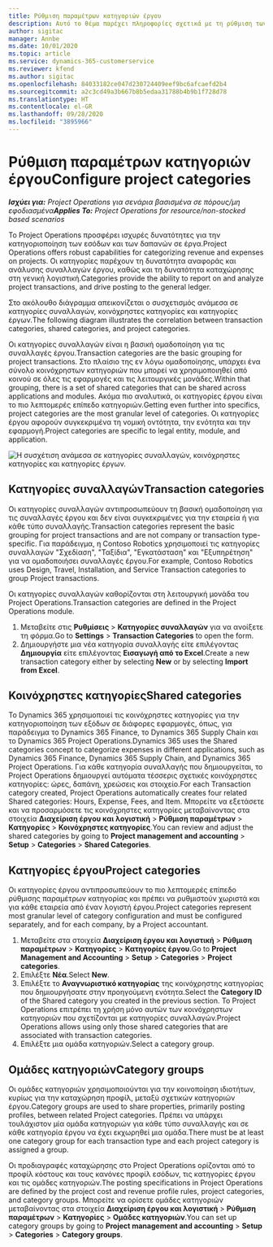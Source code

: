 ```yaml
---
title: Ρύθμιση παραμέτρων κατηγοριών έργου
description: Αυτό το θέμα παρέχει πληροφορίες σχετικά με τη ρύθμιση των παραμέτρων των κατηγοριών έργου.
author: sigitac
manager: Annbe
ms.date: 10/01/2020
ms.topic: article
ms.service: dynamics-365-customerservice
ms.reviewer: kfend
ms.author: sigitac
ms.openlocfilehash: 84033182ce047d230724409eef9bc6afcaefd2b4
ms.sourcegitcommit: a2c3cd49a3b667b8b5edaa31788b4b9b1f728d78
ms.translationtype: HT
ms.contentlocale: el-GR
ms.lasthandoff: 09/28/2020
ms.locfileid: "3895966"
---
```

# <a name="configure-project-categories"></a><span data-ttu-id="0936c-103">Ρύθμιση παραμέτρων κατηγοριών έργου</span><span class="sxs-lookup"><span data-stu-id="0936c-103">Configure project categories</span></span>

<span data-ttu-id="0936c-104">_**Ισχύει για:** Project Operations για σενάρια βασισμένα σε πόρους/μη εφοδιασμένα_</span><span class="sxs-lookup"><span data-stu-id="0936c-104">_**Applies To:** Project Operations for resource/non-stocked based scenarios_</span></span>

<span data-ttu-id="0936c-105">Το Project Operations προσφέρει ισχυρές δυνατότητες για την κατηγοριοποίηση των εσόδων και των δαπανών σε έργα.</span><span class="sxs-lookup"><span data-stu-id="0936c-105">Project Operations offers robust capabilities for categorizing revenue and expenses on projects.</span></span> <span data-ttu-id="0936c-106">Οι κατηγορίες παρέχουν τη δυνατότητα αναφοράς και ανάλυσης συναλλαγών έργου, καθώς και τη δυνατότητα καταχώρησης στη γενική λογιστική.</span><span class="sxs-lookup"><span data-stu-id="0936c-106">Categories provide the ability to report on and analyze project transactions, and drive posting to the general ledger.</span></span>

<span data-ttu-id="0936c-107">Στο ακόλουθο διάγραμμα απεικονίζεται ο συσχετισμός ανάμεσα σε κατηγορίες συναλλαγών, κοινόχρηστες κατηγορίες και κατηγορίες έργων.</span><span class="sxs-lookup"><span data-stu-id="0936c-107">The following diagram illustrates the correlation between transaction categories, shared categories, and project categories.</span></span> 

<span data-ttu-id="0936c-108">Οι κατηγορίες συναλλαγών είναι η βασική ομαδοποίηση για τις συναλλαγές έργου.</span><span class="sxs-lookup"><span data-stu-id="0936c-108">Transaction categories are the basic grouping for project transactions.</span></span> <span data-ttu-id="0936c-109">Στο πλαίσιο της εν λόγω ομαδοποίησης, υπάρχει ένα σύνολο κοινόχρηστων κατηγοριών που μπορεί να χρησιμοποιηθεί από κοινού σε όλες τις εφαρμογές και τις λειτουργικές μονάδες.</span><span class="sxs-lookup"><span data-stu-id="0936c-109">Within that grouping, there is a set of shared categories that can be shared across applications and modules.</span></span> <span data-ttu-id="0936c-110">Ακόμα πιο αναλυτικά, οι κατηγορίες έργου είναι το πιο λεπτομερές επίπεδο κατηγοριών.</span><span class="sxs-lookup"><span data-stu-id="0936c-110">Getting even further into specifics, project categories are the most granular level of categories.</span></span> <span data-ttu-id="0936c-111">Οι κατηγορίες έργου αφορούν συγκεκριμένα τη νομική οντότητα, την ενότητα και την εφαρμογή.</span><span class="sxs-lookup"><span data-stu-id="0936c-111">Project categories are specific to legal entity, module, and application.</span></span>

![Η συσχέτιση ανάμεσα σε κατηγορίες συναλλαγών, κοινόχρηστες κατηγορίες και κατηγορίες έργων.](media/project-categories.png)

## <a name="transaction-categories"></a><span data-ttu-id="0936c-113">Κατηγορίες συναλλαγών</span><span class="sxs-lookup"><span data-stu-id="0936c-113">Transaction categories</span></span>

<span data-ttu-id="0936c-114">Οι κατηγορίες συναλλαγών αντιπροσωπεύουν τη βασική ομαδοποίηση για τις συναλλαγές έργου και δεν είναι συγκεκριμένες για την εταιρεία ή για κάθε τύπο συναλλαγής.</span><span class="sxs-lookup"><span data-stu-id="0936c-114">Transaction categories represent the basic grouping for project transactions and are not company or transaction type-specific.</span></span> <span data-ttu-id="0936c-115">Για παράδειγμα, η Contoso Robotics χρησιμοποιεί τις κατηγορίες συναλλαγών "Σχεδίαση", "Ταξίδια", "Εγκατάσταση" και "Εξυπηρέτηση" για να ομαδοποιήσει συναλλαγές έργου.</span><span class="sxs-lookup"><span data-stu-id="0936c-115">For example, Contoso Robotics uses Design, Travel, Installation, and Service Transaction categories to group Project transactions.</span></span>

<span data-ttu-id="0936c-116">Οι κατηγορίες συναλλαγών καθορίζονται στη λειτουργική μονάδα του Project Operations.</span><span class="sxs-lookup"><span data-stu-id="0936c-116">Transaction categories are defined in the Project Operations module.</span></span> 
1. <span data-ttu-id="0936c-117">Μεταβείτε στις **Ρυθμίσεις** \> **Κατηγορίες συναλλαγών** για να ανοίξετε τη φόρμα.</span><span class="sxs-lookup"><span data-stu-id="0936c-117">Go to **Settings** \> **Transaction Categories** to open the form.</span></span> 
2. <span data-ttu-id="0936c-118">Δημιουργήστε μια νέα κατηγορία συναλλαγής είτε επιλέγοντας **Δημιουργία** είτε επιλέγοντας **Εισαγωγή από το Excel**.</span><span class="sxs-lookup"><span data-stu-id="0936c-118">Create a new transaction category either by selecting **New** or by selecting **Import from Excel**.</span></span>

## <a name="shared-categories"></a><span data-ttu-id="0936c-119">Κοινόχρηστες κατηγορίες</span><span class="sxs-lookup"><span data-stu-id="0936c-119">Shared categories</span></span>

<span data-ttu-id="0936c-120">Το Dynamics 365 χρησιμοποιεί τις κοινόχρηστες κατηγορίες για την κατηγοριοποίηση των εξόδων σε διάφορες εφαρμογές, όπως, για παράδειγμα το Dynamics 365 Finance, το Dynamics 365 Supply Chain και το Dynamics 365 Project Operations.</span><span class="sxs-lookup"><span data-stu-id="0936c-120">Dynamics 365 uses the Shared categories concept to categorize expenses in different applications, such as Dynamics 365 Finance, Dynamics 365 Supply Chain, and Dynamics 365 Project Operations.</span></span> <span data-ttu-id="0936c-121">Για κάθε κατηγορία συναλλαγής που δημιουργείται, το Project Operations δημιουργεί αυτόματα τέσσερις σχετικές κοινόχρηστες κατηγορίες: ώρες, δαπάνη, χρεώσεις και στοιχείο.</span><span class="sxs-lookup"><span data-stu-id="0936c-121">For each Transaction category created, Project Operations automatically creates four related Shared categories: Hours, Expense, Fees, and Item.</span></span> <span data-ttu-id="0936c-122">Μπορείτε να εξετάσετε και να προσαρμόσετε τις κοινόχρηστες κατηγορίες μεταβαίνοντας στα στοιχεία **Διαχείριση έργου και λογιστική** \> **Ρύθμιση παραμέτρων** \> **Κατηγορίες** \> **Κοινόχρηστες κατηγορίες**.</span><span class="sxs-lookup"><span data-stu-id="0936c-122">You can review and adjust the shared categories by going to **Project management and accounting** \> **Setup** \> **Categories** \> **Shared Categories**.</span></span>

## <a name="project-categories"></a><span data-ttu-id="0936c-123">Κατηγορίες έργου</span><span class="sxs-lookup"><span data-stu-id="0936c-123">Project categories</span></span>

<span data-ttu-id="0936c-124">Οι κατηγορίες έργου αντιπροσωπεύουν το πιο λεπτομερές επίπεδο ρύθμισης παραμέτρων κατηγορίας και πρέπει να ρυθμιστούν χωριστά και για κάθε εταιρεία από έναν λογιστή έργου.</span><span class="sxs-lookup"><span data-stu-id="0936c-124">Project categories represent most granular level of category configuration and must be configured separately, and for each company, by a Project accountant.</span></span>

1. <span data-ttu-id="0936c-125">Μεταβείτε στα στοιχεία **Διαχείριση έργου και λογιστική** \> **Ρύθμιση παραμέτρων** \> **Κατηγορίες** \> **Κατηγορίες έργου**.</span><span class="sxs-lookup"><span data-stu-id="0936c-125">Go to **Project Management and Accounting** \> **Setup** \> **Categories** \> **Project categories**.</span></span>
2. <span data-ttu-id="0936c-126">Επιλέξτε **Νέα**.</span><span class="sxs-lookup"><span data-stu-id="0936c-126">Select **New**.</span></span>
3. <span data-ttu-id="0936c-127">Επιλέξτε το **Αναγνωριστικό κατηγορίας** της κοινόχρηστης κατηγορίας που δημιουργήσατε στην προηγούμενη ενότητα.</span><span class="sxs-lookup"><span data-stu-id="0936c-127">Select the **Category ID** of the Shared category you created in the previous section.</span></span> <span data-ttu-id="0936c-128">Το Project Operations επιτρέπει τη χρήση μόνο αυτών των κοινόχρηστων κατηγοριών που σχετίζονται με κατηγορίες συναλλαγών.</span><span class="sxs-lookup"><span data-stu-id="0936c-128">Project Operations allows using only those shared categories that are associated with transaction categories.</span></span>
4. <span data-ttu-id="0936c-129">Επιλέξτε μια ομάδα κατηγοριών.</span><span class="sxs-lookup"><span data-stu-id="0936c-129">Select a category group.</span></span>

## <a name="category-groups"></a><span data-ttu-id="0936c-130">Ομάδες κατηγοριών</span><span class="sxs-lookup"><span data-stu-id="0936c-130">Category groups</span></span>

<span data-ttu-id="0936c-131">Οι ομάδες κατηγοριών χρησιμοποιούνται για την κοινοποίηση ιδιοτήτων, κυρίως για την καταχώρηση προφίλ, μεταξύ σχετικών κατηγοριών έργου.</span><span class="sxs-lookup"><span data-stu-id="0936c-131">Category groups are used to share properties, primarily posting profiles, between related Project categories.</span></span> <span data-ttu-id="0936c-132">Πρέπει να υπάρχει τουλάχιστον μία ομάδα κατηγοριών για κάθε τύπο συναλλαγής και σε κάθε κατηγορία έργου να έχει εκχωρηθεί μια ομάδα.</span><span class="sxs-lookup"><span data-stu-id="0936c-132">There must be at least one category group for each transaction type and each project category is assigned a group.</span></span>

<span data-ttu-id="0936c-133">Οι προδιαγραφές καταχώρησης στο Project Operations ορίζονται από το προφίλ κόστους και τους κανόνες προφίλ εσόδων, τις κατηγορίες έργου και τις ομάδες κατηγοριών.</span><span class="sxs-lookup"><span data-stu-id="0936c-133">The posting specifications in Project Operations are defined by the project cost and revenue profile rules, project categories, and category groups.</span></span> <span data-ttu-id="0936c-134">Μπορείτε να ορίσετε ομάδες κατηγοριών μεταβαίνοντας στα στοιχεία **Διαχείριση έργου και λογιστική** \> **Ρύθμιση παραμέτρων** \> **Κατηγορίες** \> **Ομάδες κατηγοριών**.</span><span class="sxs-lookup"><span data-stu-id="0936c-134">You can set up category groups by going to **Project management and accounting** \> **Setup** \> **Categories** \> **Category groups**.</span></span>
